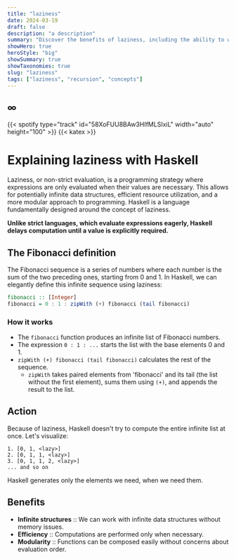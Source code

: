 ```yaml
---
title: "laziness"
date: 2024-03-19
draft: false
description: "a description"
summary: "Discover the benefits of laziness, including the ability to work with infinite structures, optimize resource usage, and promote modular code design."
showHero: true
heroStyle: "big"
showSummary: true
showTaxonomies: true
slug: "laziness"
tags: ["laziness", "recursion", "concepts"]
---
```

<h2 class="mt-0">∞</h2>
{{< spotify type="track" id="58XoFUU8BAw3HIfMLSIxiL" width="auto" height="100" >}}
{{< katex >}}

# Explaining laziness with Haskell

Laziness, or non-strict evaluation, is a programming strategy where expressions
are only evaluated when their values are necessary. This allows for potentially
infinite data structures, efficient resource utilization, and a more modular
approach to programming. Haskell is a language fundamentally designed around the
concept of laziness.

**Unlike strict languages, which evaluate expressions eagerly, Haskell delays
computation until a value is explicitly required.**

## The Fibonacci definition

The Fibonacci sequence is a series of numbers where each number is the sum of
the two preceding ones, starting from 0 and 1. In Haskell, we can elegantly
define this infinite sequence using laziness:

```haskell
fibonacci :: [Integer]
fibonacci = 0 : 1 : zipWith (+) fibonacci (tail fibonacci)
```

### How it works

- The `fibonacci` function produces an infinite list of Fibonacci numbers.
- The expression `0 : 1 : ...` starts the list with the base elements 0 and 1.
- `zipWith (+) fibonacci (tail fibonacci)` calculates the rest of the sequence. 
  - `zipWith` takes paired elements from 'fibonacci' and its tail (the list
    without the first element), sums them using `(+)`, and appends the result to
    the list.
    
## Action

Because of laziness, Haskell doesn't try to compute the entire infinite list at
once. Let's visualize:

```
1. [0, 1, <lazy>]
2. [0, 1, 1, <lazy>]
3. [0, 1, 1, 2, <lazy>] 
... and so on
```

Haskell generates only the elements we need, when we need them.

## Benefits

- **Infinite structures** :: We can work with infinite data structures without
  memory issues.
- **Efficiency** :: Computations are performed only when necessary.
- **Modularity** :: Functions can be composed easily without concerns about
  evaluation order.
